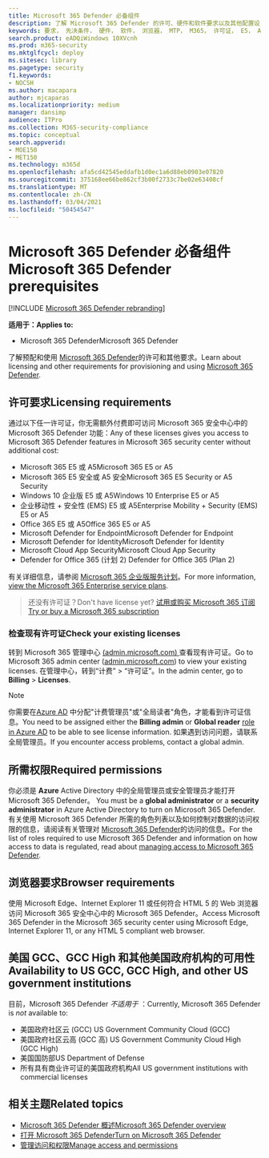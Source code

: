 ```yaml
---
title: Microsoft 365 Defender 必备组件
description: 了解 Microsoft 365 Defender 的许可、硬件和软件要求以及其他配置设置
keywords: 要求， 先决条件， 硬件， 软件， 浏览器， MTP， M365， 许可证， E5， A5， EMS， 购买
search.product: eADQiWindows 10XVcnh
ms.prod: m365-security
ms.mktglfcycl: deploy
ms.sitesec: library
ms.pagetype: security
f1.keywords:
- NOCSH
ms.author: macapara
author: mjcaparas
ms.localizationpriority: medium
manager: dansimp
audience: ITPro
ms.collection: M365-security-compliance
ms.topic: conceptual
search.appverid:
- MOE150
- MET150
ms.technology: m365d
ms.openlocfilehash: afa5cd42545eddafb1d0ec1a6d88eb0903e07820
ms.sourcegitcommit: 375168ee66be862cf3b00f2733c7be02e63408cf
ms.translationtype: MT
ms.contentlocale: zh-CN
ms.lasthandoff: 03/04/2021
ms.locfileid: "50454547"
---
```

# <a name="microsoft-365-defender-prerequisites"></a><span data-ttu-id="2f796-104">Microsoft 365 Defender 必备组件</span><span class="sxs-lookup"><span data-stu-id="2f796-104">Microsoft 365 Defender prerequisites</span></span>

[!INCLUDE [Microsoft 365 Defender rebranding](../includes/microsoft-defender.md)]


<span data-ttu-id="2f796-105">**适用于：**</span><span class="sxs-lookup"><span data-stu-id="2f796-105">**Applies to:**</span></span>
- <span data-ttu-id="2f796-106">Microsoft 365 Defender</span><span class="sxs-lookup"><span data-stu-id="2f796-106">Microsoft 365 Defender</span></span>

<span data-ttu-id="2f796-107">了解预配和使用 [Microsoft 365 Defender](microsoft-threat-protection.md)的许可和其他要求。</span><span class="sxs-lookup"><span data-stu-id="2f796-107">Learn about licensing and other requirements for provisioning and using [Microsoft 365 Defender](microsoft-threat-protection.md).</span></span>

## <a name="licensing-requirements"></a><span data-ttu-id="2f796-108">许可要求</span><span class="sxs-lookup"><span data-stu-id="2f796-108">Licensing requirements</span></span>
<span data-ttu-id="2f796-109">通过以下任一许可证，你无需额外付费即可访问 Microsoft 365 安全中心中的 Microsoft 365 Defender 功能：</span><span class="sxs-lookup"><span data-stu-id="2f796-109">Any of these licenses gives you access to Microsoft 365 Defender features in Microsoft 365 security center without additional cost:</span></span>

- <span data-ttu-id="2f796-110">Microsoft 365 E5 或 A5</span><span class="sxs-lookup"><span data-stu-id="2f796-110">Microsoft 365 E5 or A5</span></span>
- <span data-ttu-id="2f796-111">Microsoft 365 E5 安全或 A5 安全</span><span class="sxs-lookup"><span data-stu-id="2f796-111">Microsoft 365 E5 Security or A5 Security</span></span>
- <span data-ttu-id="2f796-112">Windows 10 企业版 E5 或 A5</span><span class="sxs-lookup"><span data-stu-id="2f796-112">Windows 10 Enterprise E5 or A5</span></span>
- <span data-ttu-id="2f796-113">企业移动性 + 安全性 (EMS) E5 或 A5</span><span class="sxs-lookup"><span data-stu-id="2f796-113">Enterprise Mobility + Security (EMS) E5 or A5</span></span> 
- <span data-ttu-id="2f796-114">Office 365 E5 或 A5</span><span class="sxs-lookup"><span data-stu-id="2f796-114">Office 365 E5 or A5</span></span>
- <span data-ttu-id="2f796-115">Microsoft Defender for Endpoint</span><span class="sxs-lookup"><span data-stu-id="2f796-115">Microsoft Defender for Endpoint</span></span>
- <span data-ttu-id="2f796-116">Microsoft Defender for Identity</span><span class="sxs-lookup"><span data-stu-id="2f796-116">Microsoft Defender for Identity</span></span> 
- <span data-ttu-id="2f796-117">Microsoft Cloud App Security</span><span class="sxs-lookup"><span data-stu-id="2f796-117">Microsoft Cloud App Security</span></span>
- <span data-ttu-id="2f796-118">Defender for Office 365 (计划 2) </span><span class="sxs-lookup"><span data-stu-id="2f796-118">Defender for Office 365 (Plan 2)</span></span>

<span data-ttu-id="2f796-119">有关详细信息，请参阅 [Microsoft 365 企业版服务计划](https://www.microsoft.com/licensing/product-licensing/microsoft-365-enterprise)。</span><span class="sxs-lookup"><span data-stu-id="2f796-119">For more information, [view the Microsoft 365 Enterprise service plans](https://www.microsoft.com/licensing/product-licensing/microsoft-365-enterprise).</span></span>

> <span data-ttu-id="2f796-120">还没有许可证？</span><span class="sxs-lookup"><span data-stu-id="2f796-120">Don't have license yet?</span></span> [<span data-ttu-id="2f796-121">试用或购买 Microsoft 365 订阅</span><span class="sxs-lookup"><span data-stu-id="2f796-121">Try or buy a Microsoft 365 subscription</span></span>](https://docs.microsoft.com/microsoft-365/commerce/try-or-buy-microsoft-365?view=o365-worldwide)

### <a name="check-your-existing--licenses"></a><span data-ttu-id="2f796-122">检查现有许可证</span><span class="sxs-lookup"><span data-stu-id="2f796-122">Check your existing  licenses</span></span>
<span data-ttu-id="2f796-123">转到 Microsoft 365 管理中心 [ (admin.microsoft.com) ](https://admin.microsoft.com/) 查看现有许可证。</span><span class="sxs-lookup"><span data-stu-id="2f796-123">Go to Microsoft 365 admin center ([admin.microsoft.com](https://admin.microsoft.com/)) to view your existing licenses.</span></span> <span data-ttu-id="2f796-124">在管理中心，转到“计费” > “许可证”。</span><span class="sxs-lookup"><span data-stu-id="2f796-124">In the admin center, go to **Billing** > **Licenses**.</span></span>

>[!NOTE]
> <span data-ttu-id="2f796-125">你需要在[Azure AD](https://docs.microsoft.com/azure/active-directory/users-groups-roles/directory-assign-admin-roles#available-roles) 中分配"计费管理员"或"全局读者"角色，才能看到许可证信息。</span><span class="sxs-lookup"><span data-stu-id="2f796-125">You need to be assigned either the **Billing admin** or **Global reader** [role in Azure AD](https://docs.microsoft.com/azure/active-directory/users-groups-roles/directory-assign-admin-roles#available-roles) to be able to see license information.</span></span> <span data-ttu-id="2f796-126">如果遇到访问问题，请联系全局管理员。</span><span class="sxs-lookup"><span data-stu-id="2f796-126">If you encounter access problems, contact a global admin.</span></span>

## <a name="required-permissions"></a><span data-ttu-id="2f796-127">所需权限</span><span class="sxs-lookup"><span data-stu-id="2f796-127">Required permissions</span></span>
<span data-ttu-id="2f796-128">你必须是 **Azure** Active Directory 中的全局管理员或安全管理员才能打开 Microsoft 365 Defender。 </span><span class="sxs-lookup"><span data-stu-id="2f796-128">You must be a **global administrator** or a **security administrator** in Azure Active Directory to turn on Microsoft 365 Defender.</span></span> <span data-ttu-id="2f796-129">有关使用 Microsoft 365 Defender 所需的角色列表以及如何控制对数据的访问权限的信息，请阅读有关管理对 [Microsoft 365 Defender](mtp-permissions.md)的访问的信息。</span><span class="sxs-lookup"><span data-stu-id="2f796-129">For the list of roles required to use Microsoft 365 Defender and information on how access to data is regulated, read about [managing access to Microsoft 365 Defender](mtp-permissions.md).</span></span>

## <a name="browser-requirements"></a><span data-ttu-id="2f796-130">浏览器要求</span><span class="sxs-lookup"><span data-stu-id="2f796-130">Browser requirements</span></span>
<span data-ttu-id="2f796-131">使用 Microsoft Edge、Internet Explorer 11 或任何符合 HTML 5 的 Web 浏览器访问 Microsoft 365 安全中心中的 Microsoft 365 Defender。</span><span class="sxs-lookup"><span data-stu-id="2f796-131">Access Microsoft 365 Defender in the Microsoft 365 security center using Microsoft Edge, Internet Explorer 11, or any HTML 5 compliant web browser.</span></span>

## <a name="availability-to-us-gcc-gcc-high-and-other-us-government-institutions"></a><span data-ttu-id="2f796-132">美国 GCC、GCC High 和其他美国政府机构的可用性</span><span class="sxs-lookup"><span data-stu-id="2f796-132">Availability to US GCC, GCC High, and other US government institutions</span></span>
<span data-ttu-id="2f796-133">目前，Microsoft 365 Defender *不适用于* ：</span><span class="sxs-lookup"><span data-stu-id="2f796-133">Currently, Microsoft 365 Defender is *not* available to:</span></span>
- <span data-ttu-id="2f796-134">美国政府社区云 (GCC) </span><span class="sxs-lookup"><span data-stu-id="2f796-134">US Government Community Cloud (GCC)</span></span>
- <span data-ttu-id="2f796-135">美国政府社区云高 (GCC 高) </span><span class="sxs-lookup"><span data-stu-id="2f796-135">US Government Community Cloud High (GCC High)</span></span>
- <span data-ttu-id="2f796-136">美国国防部</span><span class="sxs-lookup"><span data-stu-id="2f796-136">US Department of Defense</span></span>
- <span data-ttu-id="2f796-137">所有具有商业许可证的美国政府机构</span><span class="sxs-lookup"><span data-stu-id="2f796-137">All US government institutions with commercial licenses</span></span>

## <a name="related-topics"></a><span data-ttu-id="2f796-138">相关主题</span><span class="sxs-lookup"><span data-stu-id="2f796-138">Related topics</span></span>
- [<span data-ttu-id="2f796-139">Microsoft 365 Defender 概述</span><span class="sxs-lookup"><span data-stu-id="2f796-139">Microsoft 365 Defender overview</span></span>](microsoft-threat-protection.md)
- [<span data-ttu-id="2f796-140">打开 Microsoft 365 Defender</span><span class="sxs-lookup"><span data-stu-id="2f796-140">Turn on Microsoft 365 Defender</span></span>](mtp-enable.md)
- [<span data-ttu-id="2f796-141">管理访问和权限</span><span class="sxs-lookup"><span data-stu-id="2f796-141">Manage access and permissions</span></span>](mtp-permissions.md)
